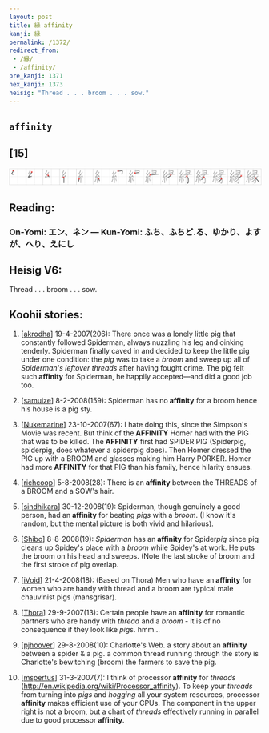 ```yaml
---
layout: post
title: 縁 affinity
kanji: 縁
permalink: /1372/
redirect_from:
 - /縁/
 - /affinity/
pre_kanji: 1371
nex_kanji: 1373
heisig: "Thread . . . broom . . . sow."
---
```


## `affinity`

## [15]

<div class="stroke"><img src="../images/E7B881.png" /></div>

## Reading:

### On-Yomi: エン、ネン &mdash; Kun-Yomi: ふち、ふちど.る、ゆかり、よすが、へり、えにし

## Heisig V6:

Thread . . . broom . . . sow.

## Koohii stories:

1) [<a href="http://kanji.koohii.com/profile/akrodha">akrodha</a>] 19-4-2007(206): There once was a lonely little pig that constantly followed Spiderman, always nuzzling his leg and oinking tenderly. Spiderman finally caved in and decided to keep the little pig under one condition: the <em>pig</em> was to take a <em>broom</em> and sweep up all of <em>Spiderman&#039;s leftover threads</em> after having fought crime. The pig felt such<strong> affinity</strong> for Spiderman, he happily accepted—and did a good job too.

2) [<a href="http://kanji.koohii.com/profile/samuize">samuize</a>] 8-2-2008(159): Spiderman has no<strong> affinity</strong> for a broom hence his house is a pig sty.

3) [<a href="http://kanji.koohii.com/profile/Nukemarine">Nukemarine</a>] 23-10-2007(67): I hate doing this, since the Simpson&#039;s Movie was recent. But think of the<strong> AFFINITY</strong> Homer had with the PIG that was to be killed. The<strong> AFFINITY</strong> first had SPIDER PIG (Spiderpig, spiderpig, does whatever a spiderpig does). Then Homer dressed the PIG up with a BROOM and glasses making him Harry PORKER. Homer had more<strong> AFFINITY</strong> for that PIG than his family, hence hilarity ensues.

4) [<a href="http://kanji.koohii.com/profile/richcoop">richcoop</a>] 5-8-2008(28): There is an<strong> affinity</strong> between the THREADS of a BROOM and a SOW&#039;s hair.

5) [<a href="http://kanji.koohii.com/profile/sindhikara">sindhikara</a>] 30-12-2008(19): Spiderman, though genuinely a good person, had an<strong> affinity</strong> for beating <em>pigs</em> with a <em>broom</em>. (I know it&#039;s random, but the mental picture is both vivid and hilarious).

6) [<a href="http://kanji.koohii.com/profile/Shibo">Shibo</a>] 8-8-2008(19): <em>Spiderman</em> has an<strong> affinity</strong> for Spider<em>pig</em> since pig cleans up Spidey&#039;s place with a <em>broom</em> while Spidey&#039;s at work. He puts the broom on his head and sweeps. (Note the last stroke of broom and the first stroke of pig overlap.

7) [<a href="http://kanji.koohii.com/profile/iVoid">iVoid</a>] 21-4-2008(18): (Based on Thora) Men who have an<strong> affinity</strong> for women who are handy with thread and a broom are typical male chauvinist pigs (mansgrisar).

8) [<a href="http://kanji.koohii.com/profile/Thora">Thora</a>] 29-9-2007(13): Certain people have an<strong> affinity</strong> for romantic partners who are handy with <em>thread</em> and a <em>broom</em> - it is of no consequence if they look like <em>pig</em>s. hmm...

9) [<a href="http://kanji.koohii.com/profile/pjhoover">pjhoover</a>] 29-8-2008(10): Charlotte&#039;s Web. a story about an<strong> affinity</strong> between a spider &amp; a pig. a common thread running through the story is Charlotte&#039;s bewitching (broom) the farmers to save the pig.

10) [<a href="http://kanji.koohii.com/profile/mspertus">mspertus</a>] 31-3-2007(7): I think of processor<strong> affinity</strong> for <em>threads</em> (<a href="http://en.wikipedia.org/wiki/Processor_affinity">http://en.wikipedia.org/wiki/Processor_affinity</a>). To keep your <em>threads</em> from turning into <em>pigs</em> and <em>hogging</em> all your system resources, processor<strong> affinity</strong> makes efficient use of your CPUs. The component in the upper right is not a broom, but a chart of <em>threads</em> effectively running in parallel due to good processor<strong> affinity</strong>.
